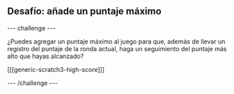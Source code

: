 ## Desafío: añade un puntaje máximo

--- challenge ---

¿Puedes agregar un puntaje máximo al juego para que, además de llevar un registro del puntaje de la ronda actual, haga un seguimiento del puntaje más alto que hayas alcanzado?

[[[generic-scratch3-high-score]]]

--- /challenge ---